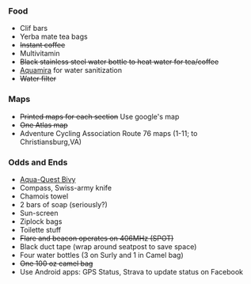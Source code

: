 ### Food
*	Clif bars
*	Yerba mate tea bags
*	~~Instant coffee~~
*	Multivitamin
*	~~Black stainless steel water bottle to heat water for tea/coffee~~
*	[Aquamira][0] for water sanitization
*	~~Water filter~~

### Maps
*	~~Printed maps for each section~~ Use google's map
*	~~One Atlas map~~
*	Adventure Cycling Association Route 76 maps (1-11; to Christiansburg,VA)

### Odds and Ends
*	[Aqua-Quest Bivy][1]
*	Compass, Swiss-army knife
*	Chamois towel
*	2 bars of soap (seriously?)
*	Sun-screen
*	Ziplock bags
*	Toilette stuff
*	~~Flare and beacon operates on 406MHz (SPOT)~~
*	Black duct tape (wrap around seatpost to save space)
*	Four water bottles (3 on Surly and 1 in Camel bag)
*	~~One 100 oz camel bag~~
*	Use Android apps: GPS Status, Strava to update status on Facebook

[0]: www.amazon.com/Aquamira-Water-Treatment-Drops-1oz/dp/B000OR111G "Aquamira"
[1]: http://www.amazon.com/gp/product/B0056SOA48 "Bivy"
